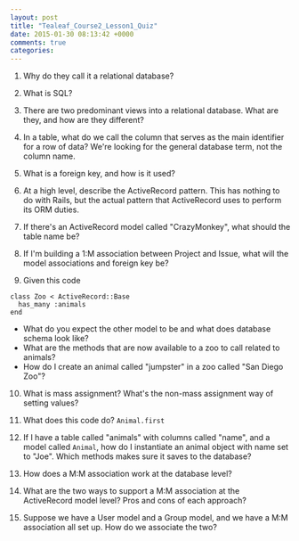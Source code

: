 ```yaml
---
layout: post
title: "Tealeaf_Course2_Lesson1_Quiz"
date: 2015-01-30 08:13:42 +0000
comments: true
categories: 
---
```


1. Why do they call it a relational database?

2. What is SQL?

3. There are two predominant views into a relational database. What are they, and how are they different?

4. In a table, what do we call the column that serves as the main identifier for a row of data? We're looking for the general database term, not the column name.

5. What is a foreign key, and how is it used?

6. At a high level, describe the ActiveRecord pattern. This has nothing to do with Rails, but the actual pattern that ActiveRecord uses to perform its ORM duties.

7. If there's an ActiveRecord model called "CrazyMonkey", what should the table name be?

8. If I'm building a 1:M association between Project and Issue, what will the model associations and foreign key be?

9. Given this code

```
class Zoo < ActiveRecord::Base
  has_many :animals
end
```
  - What do you expect the other model to be and what does database schema look like?
  - What are the methods that are now available to a zoo to call related to animals?
  - How do I create an animal called "jumpster" in a zoo called "San Diego Zoo"?

10. What is mass assignment? What's the non-mass assignment way of setting values?

11. What does this code do? `Animal.first`

12. If I have a table called "animals" with columns called "name", and a model called `Animal`, how do I instantiate an animal object with name set to "Joe". Which methods makes sure it saves to the database?

13. How does a M:M association work at the database level?

14. What are the two ways to support a M:M association at the ActiveRecord model level? Pros and cons of each approach?

15. Suppose we have a User model and a Group model, and we have a M:M association all set up. How do we associate the two?
